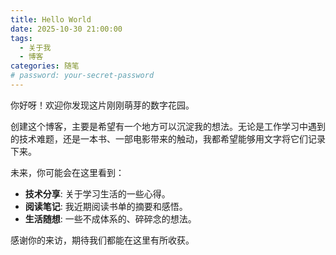 ```yaml
---
title: Hello World
date: 2025-10-30 21:00:00
tags:
  - 关于我
  - 博客
categories: 随笔
# password: your-secret-password 
---
```


你好呀！欢迎你发现这片刚刚萌芽的数字花园。

创建这个博客，主要是希望有一个地方可以沉淀我的想法。无论是工作学习中遇到的技术难题，还是一本书、一部电影带来的触动，我都希望能够用文字将它们记录下来。

未来，你可能会在这里看到：

-   **技术分享**: 关于学习生活的一些心得。
-   **阅读笔记**: 我近期阅读书单的摘要和感悟。
-   **生活随想**: 一些不成体系的、碎碎念的想法。

感谢你的来访，期待我们都能在这里有所收获。